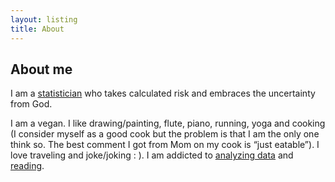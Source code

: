 ```yaml
---
layout: listing
title: About
---
```


## About me ##

I am a [statistician](http://hui1987.com) who takes calculated risk and embraces the uncertainty from God. 

I am a vegan. I like drawing/painting, flute, piano, running, yoga and cooking (I consider myself as a good cook but the problem is that I am the only one think so. The best comment I got from Mom on my cook is “just eatable”). I love traveling and joke/joking : ). I am addicted to [analyzing data](http://hui1987.com) and [reading](http://linhui.org/ReadingNotes). 

<!--## About this site ##-->
<!--It is meant to be somewhere to dump my thoughts when my head gets messy and needs to sort things out.-->
<!--The reason does not matter. I do what I want.-->
